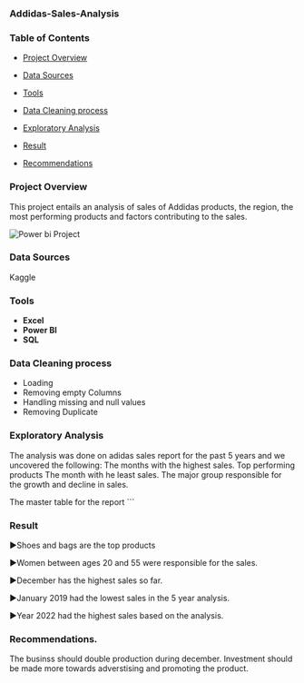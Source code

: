 ### Addidas-Sales-Analysis

### Table of Contents

- [Project Overview](#project-overview)

- [Data Sources](#data-sources)
- [Tools](#Tools)

- [Data Cleaning process](#Data-Cleaning-process)

- [Exploratory Analysis](#Exploratory-Analysis)

- [Result](#Result)

- [Recommendations](#Recommendations)


### Project Overview
This project entails an analysis of sales of Addidas products, 
the region, the most performing products and factors contributing to the sales.

  ![Power bi Project](https://github.com/user-attachments/assets/7f1b3508-05bb-4313-a441-5753e442e309)

### Data Sources
Kaggle

### Tools 
- **Excel**
- **Power BI**
- **SQL**


### Data Cleaning process
- Loading
- Removing empty Columns
- Handling missing and null values
- Removing Duplicate
  

### Exploratory Analysis
The analysis was done on adidas sales report for the past 5 years and we uncovered the following:
The months with the highest sales.
Top performing products
The month with he least sales.
The major group responsible for the growth and decline in sales.

The master table for the report ```

### Result
▶️Shoes and bags are the top products

▶️Women between ages 20 and 55 were responsible for the sales.

▶️December has the highest sales so far.

▶️January 2019 had the lowest sales in the 5 year analysis.

▶️Year 2022 had the highest sales based on the analysis.


### Recommendations.
The businss should double production during december.
Investment should be made more towards adverstising and promoting the product.






